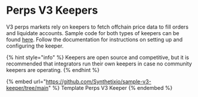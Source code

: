 # Perps V3 Keepers

V3 perps markets rely on keepers to fetch offchain price data to fill orders and liquidate accounts. Sample code for both types of keepers can be found [here](https://github.com/Synthetixio/sample-v3-keeper). Follow the documentation for instructions on setting up and configuring the keeper.

{% hint style="info" %}
Keepers are open source and competitive, but it is recommended that integrators run their own keepers in case no community keepers are operating.
{% endhint %}

{% embed url="https://github.com/Synthetixio/sample-v3-keeper/tree/main" %}
Template Perps V3 Keeper
{% endembed %}
